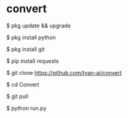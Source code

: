 # convert

$ pkg update && upgrade

$ pkg install python

$ pkg install git

$ pip install requests

$ git clone https://github.com/tyan-ai/convert

$ cd Convert

$ git pull

$ python run.py

